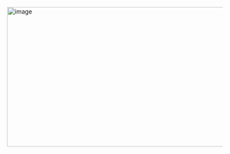 <img width="777" height="328" alt="image" src="https://github.com/user-attachments/assets/91fe6faf-118b-42ea-ad0d-80ccde928558" />
